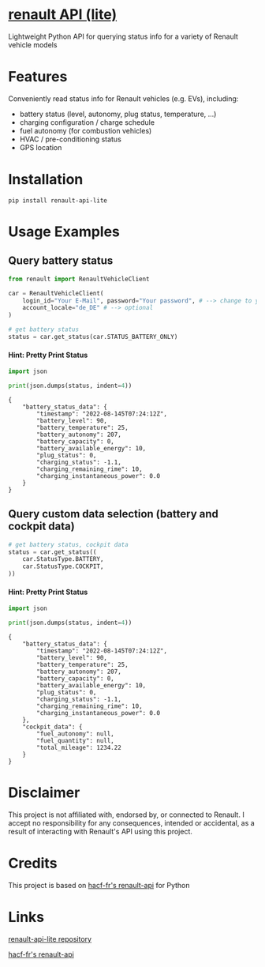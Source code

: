 # [renault API (lite)](https://github.com/bkogler/renault-api-lite)
Lightweight Python API for querying status info for a variety of Renault vehicle models

# Features
Conveniently read status info for Renault vehicles (e.g. EVs), including:

* battery status (level, autonomy, plug status, temperature, ...)
* charging configuration / charge schedule
* fuel autonomy (for combustion vehicles)
* HVAC / pre-conditioning status
* GPS location

# Installation
`pip install renault-api-lite`

# Usage Examples

## Query battery status
````python
from renault import RenaultVehicleClient

car = RenaultVehicleClient(
    login_id="Your E-Mail", password="Your password", # --> change to your credentials
    account_locale="de_DE" # --> optional
)

# get battery status
status = car.get_status(car.STATUS_BATTERY_ONLY)
````
#### Hint: Pretty Print Status
````python
import json

print(json.dumps(status, indent=4))
````
````
{
    "battery_status_data": {
        "timestamp": "2022-08-145T07:24:12Z",
        "battery_level": 90,
        "battery_temperature": 25,
        "battery_autonomy": 207,
        "battery_capacity": 0,
        "battery_available_energy": 10,
        "plug_status": 0,
        "charging_status": -1.1,
        "charging_remaining_rime": 10,
        "charging_instantaneous_power": 0.0
    }
}
````

## Query custom data selection (battery and cockpit data)
````python
# get battery status, cockpit data
status = car.get_status((
    car.StatusType.BATTERY,
    car.StatusType.COCKPIT,
))
````
#### Hint: Pretty Print Status
````python
import json

print(json.dumps(status, indent=4))
````
````
{
    "battery_status_data": {
        "timestamp": "2022-08-145T07:24:12Z",
        "battery_level": 90,
        "battery_temperature": 25,
        "battery_autonomy": 207,
        "battery_capacity": 0,
        "battery_available_energy": 10,
        "plug_status": 0,
        "charging_status": -1.1,
        "charging_remaining_rime": 10,
        "charging_instantaneous_power": 0.0
    },
    "cockpit_data": {
        "fuel_autonomy": null,
        "fuel_quantity": null,
        "total_mileage": 1234.22
    }
}
````

# Disclaimer
This project is not affiliated with, endorsed by, or connected to Renault. I accept no responsibility for any consequences, intended or accidental, as a result of interacting with Renault's API using this project.

# Credits
This project is based on [hacf-fr's renault-api](https://github.com/hacf-fr/renault-api) for Python

# Links
[renault-api-lite repository](https://github.com/bkogler/renault-api-lite)

[hacf-fr's renault-api](https://github.com/hacf-fr/renault-api) 
